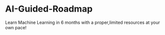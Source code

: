 # AI-Guided-Roadmap
Learn Machine Learning in 6 months with a proper,limited resources at your own pace!
